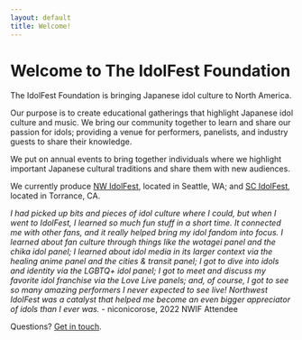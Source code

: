 ```yaml
---
layout: default
title: Welcome!
---
```


Welcome to The IdolFest Foundation
==============

The IdolFest Foundation is bringing Japanese idol culture to North America.

Our purpose is to create educational gatherings that highlight Japanese idol culture and music. We bring our community together to learn and share our passion for idols; providing a venue for performers, panelists, and industry guests to share their knowledge.

We put on annual events to bring together individuals where we highlight important Japanese cultural traditions and share them with new audiences.

We currently produce [NW IdolFest](https://nwidolfest.com), located in Seattle, WA; and [SC IdolFest](https://scidolfest.com), located in Torrance, CA.

_I had picked up bits and pieces of idol culture where I could, but when I went to IdolFest, I learned so much fun stuff in a short time. It connected me with other fans, and it really helped bring my idol fandom into focus. I learned about fan culture through things like the wotagei panel and the chika idol panel; I learned about idol media in its larger context via the healing anime panel and the cities & transit panel; I got to dive into idols and identity via the LGBTQ+ idol panel; I got to meet and discuss my favorite idol franchise via the Love Live panels; and, of course, I got to see so many amazing performers I never expected to see live! Northwest IdolFest was a catalyst that helped me become an even bigger appreciator of idols than I ever was._ - niconicorose, 2022 NWIF Attendee

Questions? [Get in touch](mailto:contact@idolfest.org).
